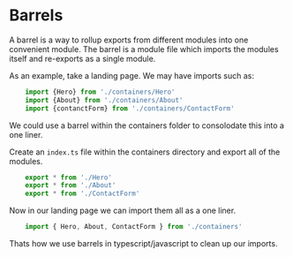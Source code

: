 # Barrels

A barrel is a way to rollup exports from different modules into one convenient module. The barrel is a module file which imports the modules itself and re-exports as a single module.

As an example, take a landing page. We may have imports such as:
```ts
    import {Hero} from './containers/Hero'
    import {About} from './containers/About'
    import {contanctForm} from './containers/ContactForm'
```

We could use a barrel within the containers folder to consolodate this into a one liner.

Create an `index.ts` file within the containers directory and export all of the modules.

```ts
    export * from './Hero'
    export * from './About'
    export * from './ContactForm'
```

Now in our landing page we can import them all as a one liner.

```ts
    import { Hero, About, ContactForm } from './containers'
```

Thats how we use barrels in typescript/javascript to clean up our imports.
